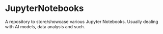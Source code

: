 # JupyterNotebooks
A repository to store/showcase various Jupyter Notebooks. Usually dealing with AI models, data analysis and such.
